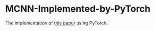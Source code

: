 # MCNN-Implemented-by-PyTorch
The implementation of [this paper](https://openaccess.thecvf.com/content_cvpr_2016/papers/Zhang_Single-Image_Crowd_Counting_CVPR_2016_paper.pdf) using PyTorch.
